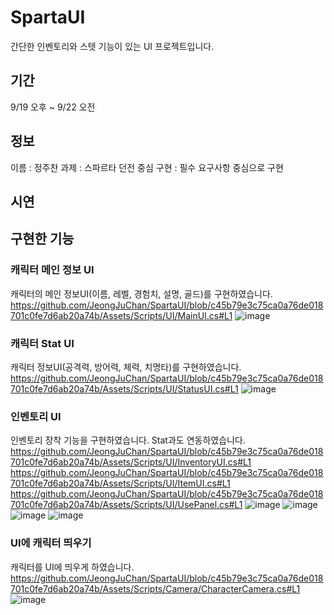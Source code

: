 # SpartaUI
간단한 인벤토리와 스텟 기능이 있는 UI 프로젝트입니다.

## 기간
9/19 오후 ~ 9/22 오전

## 정보
이름 : 정주찬
과제 : 스파르타 던전
중심 구현 : 필수 요구사항 중심으로 구현

## 시연

## 구현한 기능

### 캐릭터 메인 정보 UI
캐릭터의 메인 정보UI(이름, 레벨, 경험치, 설명, 골드)를 구현하였습니다.
https://github.com/JeongJuChan/SpartaUI/blob/c45b79e3c75ca0a76de018701c0fe7d6ab20a74b/Assets/Scripts/UI/MainUI.cs#L1
![image](https://github.com/JeongJuChan/SpartaUI/assets/95285906/b454802c-fc09-4ca5-99b2-bfb1d75a6c1f)

### 캐릭터 Stat UI
캐릭터 정보UI(공격력, 방어력, 체력, 치명타)를 구현하였습니다.
https://github.com/JeongJuChan/SpartaUI/blob/c45b79e3c75ca0a76de018701c0fe7d6ab20a74b/Assets/Scripts/UI/StatusUI.cs#L1
![image](https://github.com/JeongJuChan/SpartaUI/assets/95285906/57a0fd9d-caab-4f94-88cf-d833bef27bdb)

### 인벤토리 UI
인벤토리 장착 기능을 구현하였습니다. Stat과도 연동하였습니다.
https://github.com/JeongJuChan/SpartaUI/blob/c45b79e3c75ca0a76de018701c0fe7d6ab20a74b/Assets/Scripts/UI/InventoryUI.cs#L1
https://github.com/JeongJuChan/SpartaUI/blob/c45b79e3c75ca0a76de018701c0fe7d6ab20a74b/Assets/Scripts/UI/ItemUI.cs#L1
https://github.com/JeongJuChan/SpartaUI/blob/c45b79e3c75ca0a76de018701c0fe7d6ab20a74b/Assets/Scripts/UI/UsePanel.cs#L1
![image](https://github.com/JeongJuChan/SpartaUI/assets/95285906/23e83603-b379-4e44-afee-f0a222a30a22)
![image](https://github.com/JeongJuChan/SpartaUI/assets/95285906/e9840256-084b-4f56-8692-c6adb0edcd69)
![image](https://github.com/JeongJuChan/SpartaUI/assets/95285906/57614c8f-9a37-44ab-a2c9-e384cd7d98c6)
![image](https://github.com/JeongJuChan/SpartaUI/assets/95285906/018f873c-fb28-4db1-9dad-cc30e080423d)

### UI에 캐릭터 띄우기
캐릭터를 UI에 띄우게 하였습니다.
https://github.com/JeongJuChan/SpartaUI/blob/c45b79e3c75ca0a76de018701c0fe7d6ab20a74b/Assets/Scripts/Camera/CharacterCamera.cs#L1
![image](https://github.com/JeongJuChan/SpartaUI/assets/95285906/63cf4e13-f298-4a08-af5f-5cce06e89bd5)
